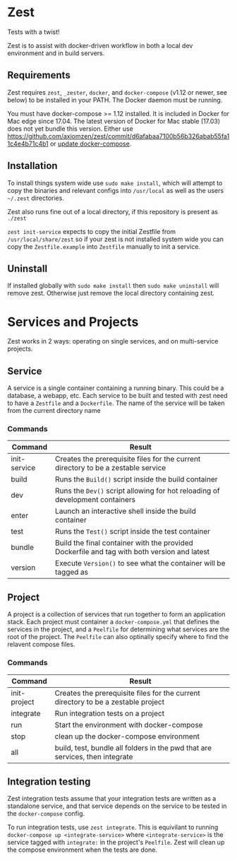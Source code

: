 # Zest
Tests with a twist!

Zest is to assist with docker-driven workflow in both a local dev environment and in build servers.

## Requirements
Zest requires `zest`, `_zester`, `docker`, and `docker-compose` (v1.12 or newer, see below)
to be installed in your PATH. The Docker daemon must be running.

You must have docker-compose >= 1.12 installed. It is included in Docker for Mac edge since 17.04.
The latest version of Docker for Mac stable (17.03) does not yet bundle this version.
Either use https://github.com/axiomzen/zest/commit/d6afabaa7100b56b326abab55fa11c4e4b71c4b1
or [update docker-compose](https://docs.docker.com/compose/install/).

## Installation
To install things system wide use `sudo make install`, which will attempt to copy the binaries and relevant configs into `/usr/local` as well as the users `~/.zest` directories.

Zest also runs fine out of a local directory, if this repository is present as `./zest`

`zest init-service` expects to copy the initial Zestfile from `/usr/local/share/zest` so if your zest is not installed system wide you can copy the `Zestfile.example` into `Zestfile` manually to init a service.

## Uninstall
If installed globally with `sudo make install` then `sudo make uninstall` will remove zest. Otherwise just remove the local directory containing zest.

# Services and Projects
Zest works in 2 ways: operating on single services, and on multi-service projects.

## Service
A service is a single container containing a running binary. This could be a database, a webapp, etc.
Each service to be built and tested with zest need to have a `Zestfile` and a `Dockerfile`. The name of the service will be taken from the current directory name

### Commands
Command | Result
--------|-------
init-service | Creates the prerequisite files for the current directory to be a zestable service
build   | Runs the `Build()` script inside the build container
dev     | Runs the `Dev()` script allowing for hot reloading of development containers
enter   | Launch an interactive shell inside the build container
test    | Runs the `Test()` script inside the test container
bundle  | Build the final container with the provided Dockerfile and tag with both version and latest
version | Execute `Version()` to see what the container will be tagged as


## Project
A project is a collection of services that run together to form an application stack.
Each project must container a `docker-compose.yml` that defines the services in the project, and a `Peelfile` for determining what services are the root of the project.
The `Peelfile` can also optinally specify where to find the relavent compose files.

### Commands
Command | Result
--------|--------
init-project | Creates the prerequisite files for the current directory to be a zestable project
integrate | Run integration tests on a project
run | Start the environment with docker-compose
stop | clean up the docker-compose environment
all | build, test, bundle all folders in the pwd that are services, then integrate

## Integration testing
Zest integration tests assume that your integration tests are written as a standalone service, and that service depends on the service to be tested in the `docker-compose` config.

To run integration tests, use `zest integrate`. This is equivilant to running `docker-compose up <integrate-service>` where `<integrate-service>` is the service tagged with `integrate:` in the project's `Peelfile`.
Zest will clean up the compose environment when the tests are done.
